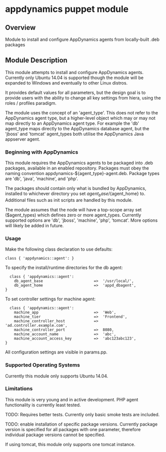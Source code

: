# appdynamics puppet module

## Overview

Module to install and configure AppDynamics agents from locally-built .deb packages

## Module Description

This module attempts to install and configure AppDynamics agents.  Currently
only Ubuntu 14.04 is supported though the module will be expanded to Windows
and eventually to other Linux distros.

It provides default values for all parameters, but the design goal is to provide
users with the ability to change all key settings from hiera, using the roles /
profiles paradigm.

The module uses the concept of an 'agent_type'.  This does not refer to the
AppDynamics agent type, but a higher-level object which may or may not map
directly to an AppDynamics agent type.  For example the 'db' agent_type maps
directly to the AppDynamics database agent, but the 'jboss' and 'tomcat'
agent_types both utilise the AppDynamics Java appserver agent.

### Beginning with AppDynamics

This module requires the AppDynamics agents to be packaged into .deb packages,
available in an enabled repository. Packages must obey the naming convention
appdynamics-${agent_type}-agent.deb.  Package types are 'db', 'java', 'machine',
and 'php'.

The packages should contain only what is bundled by AppDynamics, installed to
whichever directory you set ${agent_base}/${agent_home} to. Additional files
such as init scripts are handled by this module.

The module assumes that the node will have a top-scope array set ($agent_types)
which defines zero or more agent_types.  Currently supported options are 'db',
'jboss', 'machine', 'php', 'tomcat'.  More options will likely be added in
future.

### Usage

Make the following class declaration to use defaults:

```puppet
class { 'appdynamics::agent': }
```

To specify the install/runtime directories for the db agent:

```puppet
  class { 'appdynamics::agent':
    db_agent_base                       =>  '/usr/local/',
    db_agent_home                       =>  'appd_dbagent',
}
```

To set controller settings for machine agent:
```puppet
  class { 'appdynamics::agent':
    machine_app                         =>  'Web',
    machine_tier                        =>  'Frontend',
    machine_controller_host             =>  'ad.controller.example.com',
    machine_controller_port             =>  8080,
    machine_account_name                =>  'abc',
    machine_account_access_key          =>  'abc123abc123',
}
```

All configuration settings are visible in params.pp.

### Supported Operating Systems

Currently this module only supports Ubuntu 14.04.

### Limitations

This module is very young and in active development.  PHP agent functionality is
currently least tested.

TODO: Requires better tests.
Currently only basic smoke tests are included.

TODO: enable installation of specific package versions.
Currently package version is specified for all packages with one parameter,
therefore individual package versions cannot be specified.

If using tomcat, this module only supports one tomcat instance.